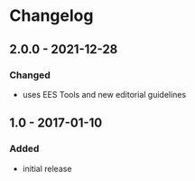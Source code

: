 # Changelog

## 2.0.0 - 2021-12-28

### Changed

- uses EES Tools and new editorial guidelines


## 1.0 - 2017-01-10

### Added

- initial release
